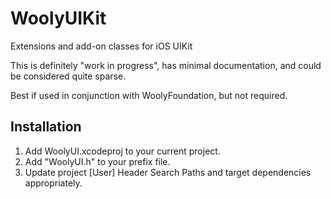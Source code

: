 WoolyUIKit
==========

Extensions and add-on classes for iOS UIKit

This is definitely "work in progress", has minimal documentation, and could be considered
quite sparse.

Best if used in conjunction with WoolyFoundation, but not required.

Installation
------------
1. Add WoolyUI.xcodeproj to your current project.
2. Add "WoolyUI.h" to your prefix file.
3. Update project [User] Header Search Paths and target dependencies appropriately.